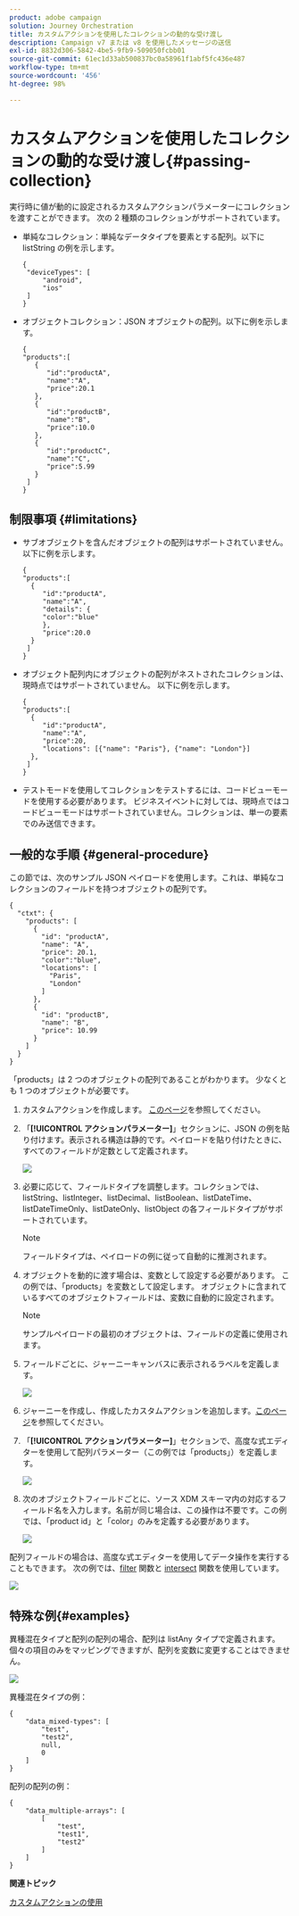```yaml
---
product: adobe campaign
solution: Journey Orchestration
title: カスタムアクションを使用したコレクションの動的な受け渡し
description: Campaign v7 または v8 を使用したメッセージの送信
exl-id: 8832d306-5842-4be5-9fb9-509050fcbb01
source-git-commit: 61ec1d33ab500837bc0a58961f1abf5fc436e487
workflow-type: tm+mt
source-wordcount: '456'
ht-degree: 98%

---
```



# カスタムアクションを使用したコレクションの動的な受け渡し{#passing-collection}

実行時に値が動的に設定されるカスタムアクションパラメーターにコレクションを渡すことができます。 次の 2 種類のコレクションがサポートされています。

* 単純なコレクション：単純なデータタイプを要素とする配列。以下に listString の例を示します。

   ```
   {
    "deviceTypes": [
        "android",
        "ios"
    ]
   }
   ```

* オブジェクトコレクション：JSON オブジェクトの配列。以下に例を示します。

   ```
   {
   "products":[
      {
         "id":"productA",
         "name":"A",
         "price":20.1
      },
      {
         "id":"productB",
         "name":"B",
         "price":10.0
      },
      {
         "id":"productC",
         "name":"C",
         "price":5.99
      }
    ]
   }
   ```

## 制限事項 {#limitations}

* サブオブジェクトを含んだオブジェクトの配列はサポートされていません。 以下に例を示します。

   ```
   {
   "products":[
     {
        "id":"productA",
        "name":"A",
        "details": {
        "color":"blue"
        },
        "price":20.0
     }
    ]
   }
   ```

* オブジェクト配列内にオブジェクトの配列がネストされたコレクションは、現時点ではサポートされていません。 以下に例を示します。

   ```
   {
   "products":[
     {
        "id":"productA",
        "name":"A",
        "price":20,
        "locations": [{"name": "Paris"}, {"name": "London"}]
     },
    ]
   }
   ```
* テストモードを使用してコレクションをテストするには、コードビューモードを使用する必要があります。 ビジネスイベントに対しては、現時点ではコードビューモードはサポートされていません。コレクションは、単一の要素でのみ送信できます。

## 一般的な手順 {#general-procedure}

この節では、次のサンプル JSON ペイロードを使用します。これは、単純なコレクションのフィールドを持つオブジェクトの配列です。

```
{
  "ctxt": {
    "products": [
      {
        "id": "productA",
        "name": "A",
        "price": 20.1,
        "color":"blue",
        "locations": [
          "Paris",
          "London"
        ]
      },
      {
        "id": "productB",
        "name": "B",
        "price": 10.99
      }
    ]
  }
}
```

「products」は 2 つのオブジェクトの配列であることがわかります。 少なくとも 1 つのオブジェクトが必要です。

1. カスタムアクションを作成します。 [このページ](../action/about-custom-action-configuration.md)を参照してください。

1. 「**[!UICONTROL アクションパラメーター]**」セクションに、JSON の例を貼り付けます。表示される構造は静的です。ペイロードを貼り付けたときに、すべてのフィールドが定数として定義されます。

   ![](../assets/uc-collection-1.png)

1. 必要に応じて、フィールドタイプを調整します。コレクションでは、listString、listInteger、listDecimal、listBoolean、listDateTime、listDateTimeOnly、listDateOnly、listObject の各フィールドタイプがサポートされています。

   >[!NOTE]
   >
   >フィールドタイプは、ペイロードの例に従って自動的に推測されます。

1. オブジェクトを動的に渡す場合は、変数として設定する必要があります。 この例では、「products」を変数として設定します。 オブジェクトに含まれているすべてのオブジェクトフィールドは、変数に自動的に設定されます。

   >[!NOTE]
   >
   >サンプルペイロードの最初のオブジェクトは、フィールドの定義に使用されます。

1. フィールドごとに、ジャーニーキャンバスに表示されるラベルを定義します。

   ![](../assets/uc-collection-2.png)

1. ジャーニーを作成し、作成したカスタムアクションを追加します。[このページ](../building-journeys/using-custom-actions.md)を参照してください。

1. 「**[!UICONTROL アクションパラメーター]**」セクションで、高度な式エディターを使用して配列パラメーター（この例では「products」）を定義します。

   ![](../assets/uc-collection-3.png)

1. 次のオブジェクトフィールドごとに、ソース XDM スキーマ内の対応するフィールド名を入力します。名前が同じ場合は、この操作は不要です。この例では、「product id」と「color」のみを定義する必要があります。

   ![](../assets/uc-collection-4.png)

配列フィールドの場合は、高度な式エディターを使用してデータ操作を実行することもできます。 次の例では、[filter](https://experienceleague.adobe.com/docs/journeys/using/building-advanced-conditions-journeys/main-functions-journey/list/functionfilter.html?lang=ja) 関数と [intersect](https://experienceleague.adobe.com/docs/journeys/using/building-advanced-conditions-journeys/main-functions-journey/list/functionintersect.html) 関数を使用しています。

![](../assets/uc-collection-5.png)

## 特殊な例{#examples}

異種混在タイプと配列の配列の場合、配列は listAny タイプで定義されます。 個々の項目のみをマッピングできますが、配列を変数に変更することはできません。

![](../assets/uc-collection-heterogeneous.png)

異種混在タイプの例：

```
{
    "data_mixed-types": [
        "test",
        "test2",
        null,
        0
    ]
}
```

配列の配列の例：

```
{
    "data_multiple-arrays": [
        [
            "test",
            "test1",
            "test2"
        ]
    ]
}
```

**関連トピック**

[カスタムアクションの使用](../building-journeys/using-custom-actions.md)
